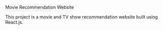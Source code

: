 Movie Recommendation Website

This project is a movie and TV show recommendation website built using React.js. 


